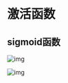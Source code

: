 # 激活函数

## sigmoid函数

![img](https://upload-images.jianshu.io/upload_images/11959071-a6a9b86c29fe75bb.png?imageMogr2/auto-orient/strip|imageView2/2/w/226/format/webp)

![img](https://upload-images.jianshu.io/upload_images/11959071-ed4c65e5b5fa8300.png?imageMogr2/auto-orient/strip|imageView2/2/format/webp)

